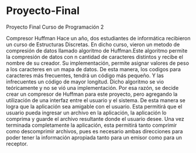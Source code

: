 # Proyecto-Final
Proyecto Final Curso de  Programación 2

Compresor Huffman
Hace un año, dos estudiantes de informática recibieron un curso de Estructuras Discretas. En dicho curso, vieron un metodo de compresión de datos llamado algoritmo de Huffman.Este algoritmo permite la compresión de datos con n cantidad de caracteres distintos y recibe el nombre de su creador. Su implementación, permite asignar valores de peso a los caracteres en un mapa de datos. De esta manera, los codigos para caracteres más frecuentes, tendrá un código más pequeño. Y las infrecuentes un código de mayor longitud. 
Dicho algoritmo se vio teóricamente y no se vió una implementación. Por esa razón, se decide crear un compresor de Huffman para este proyecto, pero agregando la utilización de una interfaz entre el usuario y el sistema. De esta manera se logra que la aplicación sea amigable con el usuario. Esta permitirá que el usuario pueda ingresar un archivo en la aplicación, la aplicación lo comprima y guarde el archivo resultante donde el usuario desee. 
Una vez terminada completamente la aplicación, esta permitirá tanto comprimir como descomprimir archivos, pues es necesario ambas direcciones para poder tener la información apropiada tanto para un emisor como para un receptor.